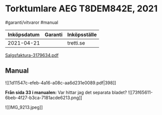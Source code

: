 # Torktumlare AEG T8DEM842E, 2021
#garanti/vitvaror #manual

| Inköpsdatum | Garanti | Inköpsställe |
|-------------|---------|--------------|
| 2021-04-21  |         | tretti.se    |

[Salgsfaktura-3179634.pdf](Torktumlare%20AEG%20T8DEM842E,%202021/Salgsfaktura-3179634.pdf)<!-- {"preview":"true","width":292,"embed":"true"} -->

## Manual
![[1d11547c-efeb-4a16-a08c-aa6d231e0089.pdf|398]]


**Från sida 33 i manualen:**
Var hittar jag det separata bladet?
![[73f65611-6beb-4f27-b3ca-7181acde6213.png]]

![[IMG_9213.jpeg]]